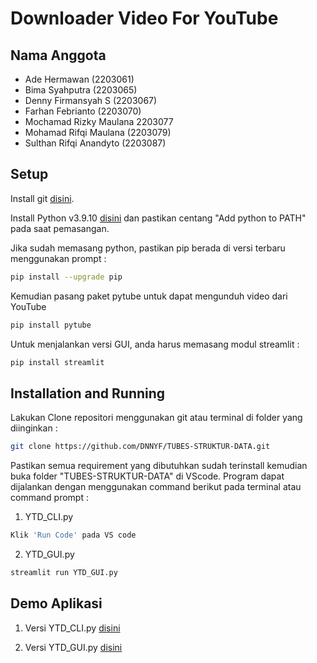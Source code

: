 # Downloader Video For YouTube

## Nama Anggota

- Ade Hermawan (2203061)
- Bima Syahputra (2203065)
- Denny Firmansyah S (2203067)
- Farhan Febrianto (2203070)
- Mochamad Rizky Maulana 2203077
- Mohamad Rifqi Maulana (2203079)
- Sulthan Rifqi Anandyto (2203087)


## Setup

Install git [disini](https://git-scm.com/). 

Install Python v3.9.10 [disini](https://www.python.org/downloads/) dan pastikan centang "Add python to PATH" pada saat pemasangan.


Jika sudah memasang python, pastikan pip berada di versi terbaru menggunakan prompt :
```bash
pip install --upgrade pip
```

Kemudian pasang paket pytube untuk dapat mengunduh video dari YouTube
```bash
pip install pytube
```

Untuk menjalankan versi GUI, anda harus memasang modul streamlit :
```bash
pip install streamlit
```

## Installation and Running

Lakukan Clone repositori menggunakan git atau terminal di folder yang diinginkan :
```bash
git clone https://github.com/DNNYF/TUBES-STRUKTUR-DATA.git

```
Pastikan semua requirement yang dibutuhkan sudah terinstall kemudian buka folder "TUBES-STRUKTUR-DATA" di VScode.
Program dapat dijalankan dengan menggunakan command berikut pada terminal atau command prompt :


1. YTD_CLI.py
```bash
Klik 'Run Code' pada VS code
```

2. YTD_GUI.py
```bash
streamlit run YTD_GUI.py
```


## Demo Aplikasi

1. Versi YTD_CLI.py [disini](https://youtu.be/Dp_gPGFhNlE)


2. Versi YTD_GUI.py [disini](https://youtu.be/nMtTiBeZ1Oc)
